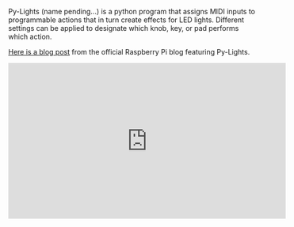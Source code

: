 
Py-Lights (name pending...) is a python program that assigns MIDI inputs to programmable actions that in turn create effects for LED lights. Different settings can be applied to designate which knob, key, or pad performs which action.

[Here is a blog post](https://www.raspberrypi.org/blog/midi-controlled-led-lights-raspberry-pi/) from the official Raspberry Pi blog featuring Py-Lights.

<iframe width="560" height="315" src="https://www.youtube.com/embed/ARbRODReZN4" frameborder="0" allow="accelerometer; autoplay; encrypted-media; gyroscope; picture-in-picture" allowfullscreen></iframe>
